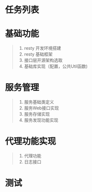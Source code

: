 任务列表
===
# 基础功能
> 1. resty 开发环境搭建
> 2. resty 基础框架
> 3. 接口层开源架构选取
> 4. 基础库实现（配置，公共Util函数)

# 服务管理
> 1. 服务基础类定义
> 2. 服务Web接口实现
> 3. 服务存储实现
> 4. 服务发现功能实现

# 代理功能实现
> 1. 代理功能
> 2. 日志接口

# 测试
